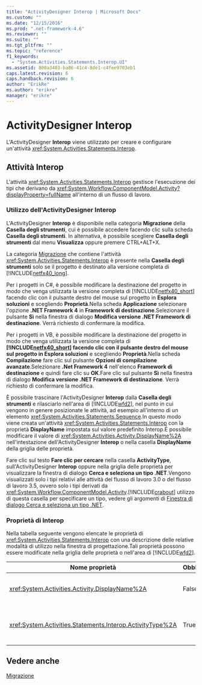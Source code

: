 ```yaml
---
title: "ActivityDesigner Interop | Microsoft Docs"
ms.custom: ""
ms.date: "12/15/2016"
ms.prod: ".net-framework-4.6"
ms.reviewer: ""
ms.suite: ""
ms.tgt_pltfrm: ""
ms.topic: "reference"
f1_keywords: 
  - "System.Activities.Statements.Interop.UI"
ms.assetid: 800a3403-ba86-41c4-8de1-c4fee9703eb1
caps.latest.revision: 6
caps.handback.revision: 6
author: "ErikRe"
ms.author: "erikre"
manager: "erikre"
---
```

# ActivityDesigner Interop
L'ActivityDesigner **Interop** viene utilizzato per creare e configurare un'attività <xref:System.Activities.Statements.Interop>.  
  
## Attività Interop  
 L'attività <xref:System.Activities.Statements.Interop> gestisce l'esecuzione dei tipi che derivano da <xref:System.Workflow.ComponentModel.Activity?displayProperty=fullName> all'interno di un flusso di lavoro.  
  
### Utilizzo dell'ActivityDesigner Interop  
 L'ActivityDesigner **Interop** è disponibile nella categoria **Migrazione** della **Casella degli strumenti**, cui è possibile accedere facendo clic sulla scheda **Casella degli strumenti**. In alternativa, è possibile scegliere **Casella degli strumenti**  dal menu **Visualizza** oppure premere CTRL\+ALT\+X.  
  
 La categoria [Migrazione](../workflow-designer/migration-activity-designers.md) che contiene l'attività <xref:System.Activities.Statements.Interop> è presente nella **Casella degli strumenti** solo se il progetto è destinato alla versione completa di [!INCLUDE[netfx40_long](../workflow-designer/includes/netfx40_long_md.md)].  
  
 Per i progetti in C\#, è possibile modificare la destinazione del progetto in modo che venga utilizzata la versione completa di [!INCLUDE[netfx40_short](../workflow-designer/includes/netfx40_short_md.md)] facendo clic con il pulsante destro del mouse sul progetto in **Esplora soluzioni** e scegliendo **Proprietà**.Nella scheda **Applicazione** selezionare l'opzione **.NET Framework 4** in **Framework di destinazione**.Selezionare il pulsante **Sì** nella finestra di dialogo **Modifica versione .NET Framework di destinazione**. Verrà richiesto di confermare la modifica.  
  
 Per i progetti in VB, è possibile modificare la destinazione del progetto in modo che venga utilizzata la versione completa di **[!INCLUDE[netfx40_short](../workflow-designer/includes/netfx40_short_md.md)] facendo clic con il pulsante destro del mouse sul progetto in Esplora soluzioni** e scegliendo **Proprietà**.Nella scheda **Compilazione** fare clic sul pulsante **Opzioni di compilazione avanzate**.Selezionare **.Net Framework 4** nell'elenco **Framework di destinazione** e quindi fare clic su **OK**.Fare clic sul pulsante **Sì** nella finestra di dialogo **Modifica versione .NET Framework di destinazione**. Verrà richiesto di confermare la modifica.  
  
 È possibile trascinare l'ActivityDesigner **Interop** dalla **Casella degli strumenti** e rilasciarlo nell'area di [!INCLUDE[wfd2](../workflow-designer/includes/wfd2_md.md)], nel punto in cui vengono in genere posizionate le attività, ad esempio all'interno di un elemento <xref:System.Activities.Statements.Sequence>.In questo modo viene creata un'attività <xref:System.Activities.Statements.Interop> con la proprietà **DisplayName** impostata sul valore predefinito Interop.È possibile modificare il valore di <xref:System.Activities.Activity.DisplayName%2A> nell'intestazione dell'ActivityDesigner **Interop** o nella casella **DisplayName** della griglia delle proprietà.  
  
 Fare clic sul testo **Fare clic per cercare** nella casella **ActivityType**, sull'ActivityDesigner **Interop**  oppure nella griglia delle proprietà per visualizzare la finestra di dialogo **Cerca e seleziona un tipo .NET**.Vengono visualizzati solo i tipi relativi alle attività del flusso di lavoro 3.0 o del flusso di lavoro 3.5, ovvero solo i tipi derivati da <xref:System.Workflow.ComponentModel.Activity>.[!INCLUDE[crabout](../test/includes/crabout_md.md)] utilizzo di questa casella per specificare un tipo, vedere gli argomenti di [Finestra di dialogo Cerca e seleziona un tipo .NET](../workflow-designer/browse-and-select-a-dotnet-type-dialog-box.md).  
  
### Proprietà di Interop  
 Nella tabella seguente vengono elencate le proprietà di <xref:System.Activities.Statements.Interop> con una descrizione delle relative modalità di utilizzo nella finestra di progettazione.Tali proprietà possono essere modificate nella griglia delle proprietà o nell'area di [!INCLUDE[wfd2](../workflow-designer/includes/wfd2_md.md)].  
  
|Nome proprietà|Obbligatoria|Utilizzo|  
|--------------------|------------------|--------------|  
|<xref:System.Activities.Activity.DisplayName%2A>|False|Nome descrittivo dell'attività <xref:System.Activities.Statements.Interop>.L'impostazione predefinita è Interop.Sebbene il nome visualizzato non sia obbligatorio, se ne consiglia l'utilizzo.|  
|<xref:System.Activities.Statements.Interop.ActivityType%2A>|True|Consente di specificare il tipo di attività incluso nell'attività <xref:System.Activities.Statements.Interop>.Tale tipo specificato deve derivare da <xref:System.Workflow.ComponentModel.Activity>.|  
  
## Vedere anche  
 [Migrazione](../workflow-designer/migration-activity-designers.md)